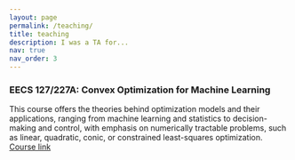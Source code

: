 ```yaml
---
layout: page
permalink: /teaching/
title: teaching
description: I was a TA for...
nav: true
nav_order: 3
---
```


### EECS 127/227A: Convex Optimization for Machine Learning
This course offers the theories behind optimization models and their applications, ranging from machine learning and statistics to decision-making and control, with emphasis on numerically tractable problems, such as linear, quadratic, conic, or constrained least-squares optimization.
[Course link](https://eecs127.github.io/)